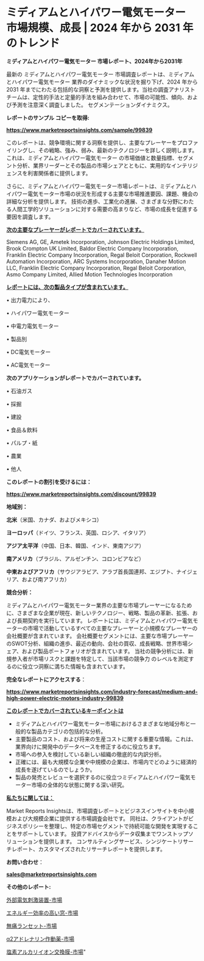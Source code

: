 # ミディアムとハイパワー電気モーター 市場規模、成長 | 2024 年から 2031 年のトレンド

<strong>ミディアムとハイパワー電気モーター 市場レポート、2024年から2031年</strong>

最新の ミディアムとハイパワー電気モーター 市場調査レポートは、ミディアムとハイパワー電気モーター 業界のダイナミックな状況を掘り下げ、2024 年から 2031 年までにわたる包括的な洞察と予測を提供します。当社の調査アナリスト チームは、定性的手法と定量的手法を組み合わせて、市場の可能性、傾向、および予測を注意深く調査しました。 セグメンテーションダイナミクス。



<strong>レポートのサンプル コピーを取得:</strong> <a href=https://www.marketreportsinsights.com/sample/99839>

<strong><u>https://www.marketreportsinsights.com/sample/99839</u></strong></a>

このレポートは、競争環境に関する洞察を提供し、主要なプレーヤーをプロファイリングし、その戦略、強み、弱み、最新のテクノロジーを詳しく説明します。 これは、ミディアムとハイパワー電気モーター の市場価値と数量指標、セグメント分析、業界リーダーとその製品の市場シェアとともに、実用的なインテリジェンスを利害関係者に提供します。

さらに、ミディアムとハイパワー電気モーター市場レポートは、ミディアムとハイパワー電気モーター市場の状況を形成する主要な市場推進要因、課題、機会の詳細な分析を提供します。 技術の進歩、工業化の進展、さまざまな分野にわたる人間工学的ソリューションに対する需要の高まりなど、市場の成長を促進する要因を調査します。



<strong><u>次の主要なプレーヤーがレポートでカバーされています。</u></strong>

Siemens AG, GE, Ametek Incorporation, Johnson Electric Holdings Limited, Brook Crompton UK Limited, Baldor Electric Company Incorporation, Franklin Electric Company Incorporation, Regal Beloit Corporation, Rockwell Automation Incorporation, ARC Systems Incorporation, Danaher Motion LLC, Franklin Electric Company Incorporation, Regal Beloit Corporation, Asmo Company Limited, Allied Motion Technologies Incorporation



<strong><u><b>レポートには、次の製品タイプが含まれています。</b></u></strong>

• 出力電力により、

• ハイパワー電気モーター

• 中電力電気モーター

• 製品別

• DC電気モーター

• AC電気モーター



<strong><b>次のアプリケーションがレポートでカバーされています。</b></strong>

• 石油ガス

• 採掘

• 建設

• 食品＆飲料

• パルプ・紙

• 農業

• 他人



<strong><b>このレポートの割引を受けるには：</b></strong><a href=https://www.marketreportsinsights.com/discount/99839>

<strong><u>https://www.marketreportsinsights.com/discount/99839</u></strong></a>



<strong>地域別：</strong>



<strong>北米</strong>（米国、カナダ、およびメキシコ）



<strong>ヨーロッパ</strong>（ドイツ、フランス、英国、ロシア、イタリア）



<strong>アジア太平洋</strong>（中国、日本、韓国、インド、東南アジア）



<strong>南アメリカ</strong>（ブラジル、アルゼンチン、コロンビアなど）



<strong>中東およびアフリカ</strong>（サウジアラビア、アラブ首長国連邦、エジプト、ナイジェリア、および南アフリカ）



<strong>競合分析：</strong>

ミディアムとハイパワー電気モーター業界の主要な市場プレーヤーになるために、さまざまな企業が現在、新しいテクノロジー、戦略、製品の革新、拡張、および長期契約を実行しています。 レポートには、ミディアムとハイパワー電気モーターの市場で活動しているすべての主要なプレーヤーと小規模なプレーヤーの会社概要が含まれています。 会社概要セグメントには、主要な市場プレーヤーのSWOT分析、組織の進歩、最近の動向、会社の買収、成長戦略、世界市場シェア、および製品ポートフォリオが含まれています。 当社の競争分析には、新規参入者が市場リスクと課題を特定して、当該市場の競争力 のレベルを測定するのに役立つ洞察に満ちた情報も含まれています。



<strong>完全なレポートにアクセスする</strong>：

<a href=https://www.marketreportsinsights.com/industry-forecast/medium-and-high-power-electric-motors-industry-99839>

<strong><u>https://www.marketreportsinsights.com/industry-forecast/medium-and-high-power-electric-motors-industry-99839</u></strong></a>



<strong><u><b>このレポートでカバーされているキーポイントは</b></u></strong>
<ul>
  <li>ミディアムとハイパワー電気モーター市場におけるさまざまな地域分布と一般的な製品カテゴリの包括的な分析。</li>
  <li>主要製品のコスト、および将来の生産コストに関する重要な情報。これは、業界向けに開発中のデータベースを修正するのに役立ちます。</li>
  <li>市場への参入を検討している新しい組織の徹底的な内訳分析。</li>
  <li>正確には、最も大規模な企業や中規模の企業は、市場内でどのように経済的成長を遂げているのでしょうか。</li>
  <li>製品の発売とレビューを選択するのに役立つミディアムとハイパワー電気モーター市場の全体的な状態に関する深い研究。</li>
</ul>


<strong><u><b>私たちに関しては：</b></u></strong>

Market Reports Insightsは、市場調査レポートとビジネスインサイトを中小規模および大規模企業に提供する市場調査会社です。 同社は、クライアントがビジネスポリシーを整理し、特定の市場セグメントで持続可能な開発を実現することをサポートしています。 投資アドバイスからデータ収集までワンストップソリューションを提供します。 コンサルティングサービス、シンジケートリサーチレポート、カスタマイズされたリサーチレポートを提供します。



<strong><b>お問い合わせ</b></strong>：

<a href=mailto:sales@marketreportsinsights.com>

<strong><u>sales@marketreportsinsights.com</u></strong></a>



<strong>その他のレポート:</strong>

<a href=https://www.linkedin.com/pulse/外部電気刺激装置-市場-2023-総合分析と事業成長戦略-2030-analytics-avenue-360-analysis-twagf/>外部電気刺激装置-市場</a>

<a href=https://www.linkedin.com/pulse/エネルギー効率の高い窓-市場-2023-最新の-cagr-および成長分析-2030-pr-news-hub-jcnnf/>エネルギー効率の高い窓-市場</a>

<a href=https://www.linkedin.com/pulse/無痛ランセット-市場-2023-収益と成長ドライバー-2030-pr-news-hub-p65bf/>無痛ランセット-市場</a>

<a href=https://www.linkedin.com/pulse/α2アドレナリン作動薬-市場-2023-swot-分析と成長率-2030-s3wyf/>α2アドレナリン作動薬-市場</a>

<a href=https://www.linkedin.com/pulse/塩素アルカリイオン交換膜-市場-2023-総合分析と事業成長戦略-2030-ekzhc/>塩素アルカリイオン交換膜-市場</a>"
